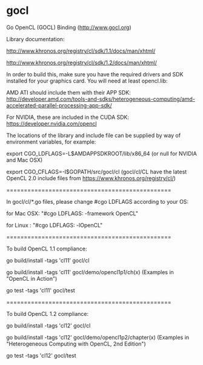 gocl
====

Go OpenCL (GOCL) Binding (http://www.gocl.org)


Library documentation: 

http://www.khronos.org/registry/cl/sdk/1.1/docs/man/xhtml/

http://www.khronos.org/registry/cl/sdk/1.2/docs/man/xhtml/

In order to build this, make sure you have the required drivers and SDK installed for your graphics card. You will need at least opencl.lib:

AMD ATI should include them with their APP SDK: http://developer.amd.com/tools-and-sdks/heterogeneous-computing/amd-accelerated-parallel-processing-app-sdk/

For NVIDIA, these are included in the CUDA SDK: https://developer.nvidia.com/opencl

The locations of the library and include file can be supplied by way of environment variables, for example: 

export CGO_LDFLAGS=-L$AMDAPPSDKROOT/lib/x86_64     			(or null for NVIDIA and Mac OSX)

export CGO_CFLAGS=-I$GOPATH/src/gocl/cl     				(gocl/cl/CL have the latest OpenCL 2.0 include files from https://www.khronos.org/registry/cl/)

===============================================

In gocl/cl/*.go files, please change #cgo LDFLAGS according to your OS:

for Mac OSX:  "#cgo LDFLAGS: -framework OpenCL"

for Linux :   "#cgo LDFLAGS: -lOpenCL"

===============================================

To build OpenCL 1.1 compliance: 

go build/install -tags 'cl11' gocl/cl

go build/install -tags 'cl11' gocl/demo/opencl1p1/ch(x)         (Examples in "OpenCL in Action")

go test -tags 'cl11' gocl/test

===============================================

To build OpenCL 1.2 compliance: 

go build/install -tags 'cl12' gocl/cl

go build/install -tags 'cl12' gocl/demo/opencl1p2/chapter(x)    (Examples in "Heterogeneous Computing with OpenCL, 2nd Edition")

go test -tags 'cl12' gocl/test

